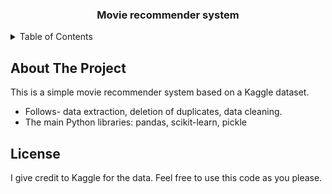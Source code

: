   <h3 align="center">Movie recommender system</h3>

  <!-- TABLE OF CONTENTS -->
<details>
  <summary>Table of Contents</summary>
  <ol>
    <li>
      <a href="#about-the-project">About The Project</a>
    <li><a href="#license">License</a></li>
  </ol>
</details>

<!-- ABOUT THE PROJECT -->
## About The Project

This is a simple movie recommender system based on a Kaggle dataset. 
- Follows- data extraction, deletion of duplicates, data cleaning. 
- The main Python libraries: pandas, scikit-learn, pickle

## License

I give credit to Kaggle for the data. Feel free to use this code as you please.



